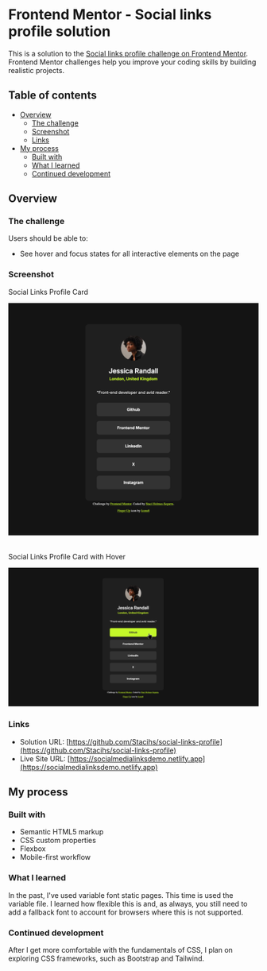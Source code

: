 # Frontend Mentor - Social links profile solution

This is a solution to the [Social links profile challenge on Frontend Mentor](https://www.frontendmentor.io/challenges/social-links-profile-UG32l9m6dQ). Frontend Mentor challenges help you improve your coding skills by building realistic projects.

## Table of contents

- [Overview](#overview)
  - [The challenge](#the-challenge)
  - [Screenshot](#screenshot)
  - [Links](#links)
- [My process](#my-process)
  - [Built with](#built-with)
  - [What I learned](#what-i-learned)
  - [Continued development](#continued-development)

## Overview

### The challenge

Users should be able to:

- See hover and focus states for all interactive elements on the page

### Screenshot

Social Links Profile Card

<img src="social-links-desktop.png" width="700" height=auto alt="card screenshot"> <br /><br />

Social Links Profile Card with Hover

<img src="social-links-hover.png" width="700" height=auto alt="card with hover effect screenshot">

### Links

- Solution URL: [https://github.com/Stacihs/social-links-profile](https://github.com/Stacihs/social-links-profile)
- Live Site URL: [https://socialmedialinksdemo.netlify.app](https://socialmedialinksdemo.netlify.app)

## My process

### Built with

- Semantic HTML5 markup
- CSS custom properties
- Flexbox
- Mobile-first workflow

### What I learned

In the past, I've used variable font static pages. This time is used the variable file. I learned how flexible this is and, as always, you still need to add a fallback font to account for browsers where this is not supported.

### Continued development

After I get more comfortable with the fundamentals of CSS, I plan on exploring CSS frameworks, such as Bootstrap and Tailwind.
